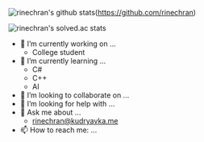 

![rinechran's github stats](https://github-readme-stats.vercel.app/api?username=rinechran&show_icons=true&hide_border=true)(https://github.com/rinechran)


![rinechran's solved.ac stats](https://github-readme-solvedac.hyp3rflow.vercel.app/api/?handle=rinechran)


- 🔭 I’m currently working on ...
  - College student
- 🌱 I’m currently learning ...
  - C#
  - C++
  - AI
- 👯 I’m looking to collaborate on ...
- 🤔 I’m looking for help with ...
- 💬 Ask me about ...
  - rinechran@kudryavka.me
- 📫 How to reach me: ...
